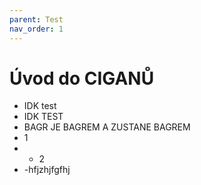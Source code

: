 ```yaml
---
parent: Test
nav_order: 1
---
```

# Úvod do CIGANŮ
- IDK test
- IDK TEST
- BAGR JE BAGREM A ZUSTANE BAGREM
- 1
- - 2
- -hfjzhjfgfhj
